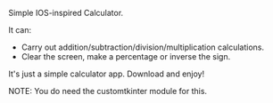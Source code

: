 Simple IOS-inspired Calculator.

It can:
- Carry out addition/subtraction/division/multiplication calculations.
- Clear the screen, make a percentage or inverse the sign.

It's just a simple calculator app. Download and enjoy!

NOTE: You do need the customtkinter module for this.
